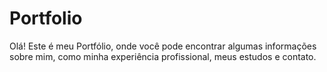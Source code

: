 # Portfolio

Olá! Este é meu Portfólio, onde você pode encontrar algumas informações sobre mim, como minha experiência profissional, meus estudos
e contato.
